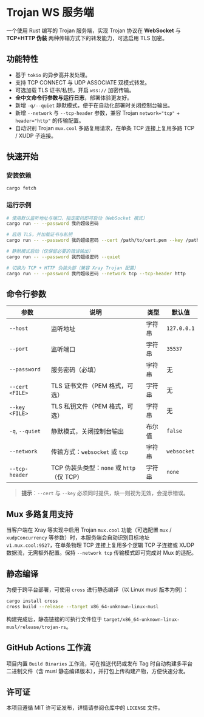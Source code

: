# Trojan WS 服务端

一个使用 Rust 编写的 Trojan 服务端，实现 Trojan 协议在 **WebSocket** 与 **TCP+HTTP 伪装** 两种传输方式下的转发能力，可选启用 TLS 加密。

## 功能特性

- 基于 `tokio` 的异步高并发处理。
- 支持 TCP CONNECT 与 UDP ASSOCIATE 双模式转发。
- 可选加载 TLS 证书/私钥，开启 `wss://` 加密传输。
- **全中文命令行参数与运行日志**，部署体验更友好。
- 新增 `-q/--quiet` 静默模式，便于在自动化部署时关闭控制台输出。
- 新增 `--network` 与 `--tcp-header` 参数，兼容 Trojan `network="tcp"` + `header="http"` 的传输配置。
- 自动识别 Trojan `mux.cool` 多路复用请求，在单条 TCP 连接上复用多路 TCP / XUDP 子连接。

## 快速开始

### 安装依赖

```bash
cargo fetch
```

### 运行示例

```bash
# 使用默认监听地址与端口，指定密码即可启动（WebSocket 模式）
cargo run -- --password 我的超级密码

# 启用 TLS，并加载证书与私钥
cargo run -- --password 我的超级密码 --cert /path/to/cert.pem --key /path/to/key.pem

# 静默模式启动（仅保留必要的错误输出）
cargo run -- --password 我的超级密码 --quiet

# 切换为 TCP + HTTP 伪装头部（兼容 Xray Trojan 配置）
cargo run -- --password 我的超级密码 --network tcp --tcp-header http
```

## 命令行参数

| 参数                 | 说明                                      | 类型   | 默认值      |
|----------------------|-------------------------------------------|--------|-------------|
| `--host`             | 监听地址                                  | 字符串 | `127.0.0.1` |
| `--port`             | 监听端口                                  | 字符串 | `35537`     |
| `--password`         | 服务密码（必填）                          | 字符串 | 无          |
| `--cert <FILE>`      | TLS 证书文件（PEM 格式，可选）            | 字符串 | 无          |
| `--key <FILE>`       | TLS 私钥文件（PEM 格式，可选）            | 字符串 | 无          |
| `-q`, `--quiet`      | 静默模式，关闭控制台输出                  | 布尔值 | `false`     |
| `--network`          | 传输方式：`websocket` 或 `tcp`            | 字符串 | `websocket` |
| `--tcp-header`       | TCP 伪装头类型：`none` 或 `http`（仅 TCP） | 字符串 | `none`      |

> **提示**：`--cert` 与 `--key` 必须同时提供，缺一则视为无效，会提示错误。

## Mux 多路复用支持

当客户端在 Xray 等实现中启用 Trojan `mux.cool` 功能（可选配置 `mux` / `xudpConcurrency` 等参数）时，本服务端会自动识别目标地址 `v1.mux.cool:9527`，在单条物理 TCP 连接上复用多个逻辑 TCP 子连接或 XUDP 数据流，无需额外配置。保持 `--network tcp` 传输模式即可完成对 Mux 的适配。

## 静态编译

为便于跨平台部署，可使用 `cross` 进行静态编译（以 Linux musl 版本为例）：

```bash
cargo install cross
cross build --release --target x86_64-unknown-linux-musl
```

构建完成后，静态链接的可执行文件位于 `target/x86_64-unknown-linux-musl/release/trojan-rs`。

## GitHub Actions 工作流

项目内置 `Build Binaries` 工作流，可在推送代码或发布 Tag 时自动构建多平台二进制文件（含 musl 静态编译版本），并打包上传构建产物，方便快速分发。

## 许可证

本项目遵循 MIT 许可证发布，详情请参阅仓库中的 `LICENSE` 文件。
